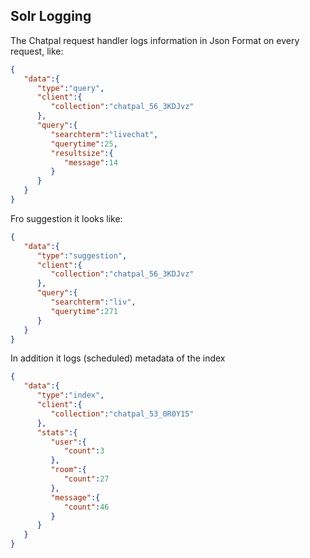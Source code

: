 ## Solr Logging

The Chatpal request handler logs information in Json Format on every request, like:
```json
{  
   "data":{  
      "type":"query",
      "client":{  
         "collection":"chatpal_56_3KDJvz"
      },
      "query":{  
         "searchterm":"livechat",
         "querytime":25,
         "resultsize":{  
            "message":14
         }
      }
   }
}
```
Fro suggestion it looks like:
````json
{  
   "data":{  
      "type":"suggestion",
      "client":{  
         "collection":"chatpal_56_3KDJvz"
      },
      "query":{  
         "searchterm":"liv",
         "querytime":271
      }
   }
}
````

In addition it logs (scheduled) metadata of the index
```json
{  
   "data":{  
      "type":"index",
      "client":{  
         "collection":"chatpal_53_0R0Y15"
      },
      "stats":{  
         "user":{  
            "count":3
         },
         "room":{  
            "count":27
         },
         "message":{  
            "count":46
         }
      }
   }
}
```
